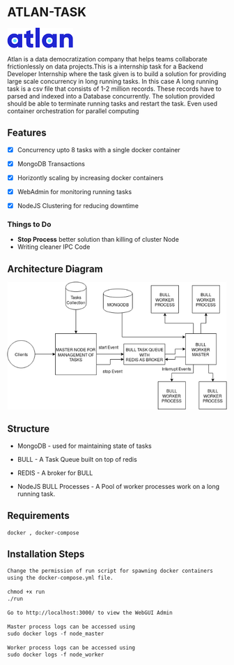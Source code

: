 # ATLAN-TASK

![Atlan-Logo](static/atlan.png) 

Atlan is a data democratization company that helps teams collaborate frictionlessly on data projects.This is a internship task for a Backend Developer Internship where the task given is to build a solution for providing large scale concurrency in long running tasks. In this case A long running task is a csv file that consists of 1-2 million records. These records have to parsed and indexed into a Database concurrently. The solution provided should be able to terminate running tasks and restart the task. Even used container orchestration for parallel computing

## Features

- [x] Concurrency upto 8 tasks with a single docker container
- [x]  MongoDB Transactions
- [x] Horizontly scaling by increasing docker containers
- [x] WebAdmin for monitoring running tasks
- [x] NodeJS Clustering for reducing downtime


### Things to Do

- **Stop Process** better solution than killing of cluster Node
- Writing cleaner IPC Code

## Architecture Diagram

![Architecture Diagram](static/Architecture.png)

## Structure 

- MongoDB - used for maintaining state of tasks

- BULL - A Task Queue built on top of redis

- REDIS - A broker for BULL

- NodeJS BULL Processes - A Pool of worker processes work on a long running task.

## Requirements
    
    docker , docker-compose 

## Installation Steps

    Change the permission of run script for spawning docker containers using the docker-compose.yml file.

    chmod +x run
    ./run

    Go to http://localhost:3000/ to view the WebGUI Admin

    Master process logs can be accessed using
    sudo docker logs -f node_master

    Worker process logs can be accessed using
    sudo docker logs -f node_worker
